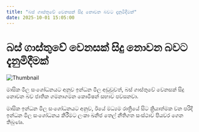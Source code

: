 ```yaml
---
title: "බස් ගාස්තුවේ වෙනසක් සිදු නොවන බවට දැනුමිදීමක්"
date: 2025-10-01 15:05:00
---
```


# බස් ගාස්තුවේ වෙනසක් සිදු නොවන බවට දැනුමිදීමක්

![Thumbnail](https://helakuru.sgp1.cdn.digitaloceanspaces.com/esana/images/lib/bus1-archived.jpg)

මාසික මිල සංශෝධනයට අනුව ඉන්ධන මිල අඩුවුවත්, බස් ගාස්තුවේ වෙනසක් සිදු නොවන බව ජාතික ගමනාගමන කොමිෂන් සභාව පවසනවා.

මාසික ඉන්ධන මිල සංශෝධනයට අනුව, ඊයේ මධ්‍යම රාත්‍රියේ සිට ක්‍රියාත්මක වන පරිදි ඉන්ධන මිල සංශෝධනය කිරීමට ලංකා ඛනිජ තෙල් නීතිගත සංස්ථාව පියවර ගෙන තිබුණා.

